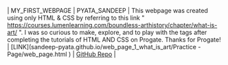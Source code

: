 | MY_FIRST_WEBPAGE | PYATA_SANDEEP | This webpage was created using only HTML & CSS by referring to this link " https://courses.lumenlearning.com/boundless-arthistory/chapter/what-is-art/ ". I was so curious to make, explore, and to play with the tags after completing the tutorials of HTML AND CSS on Progate. Thanks for Progate! | [LINK](sandeep-pyata.github.io/web_page_1_what_is_art/Practice - Page/web_page.html ) | [GitHub Repo](https://github.com/sandeep-pyata/web_page_1_what_is_art ) |
